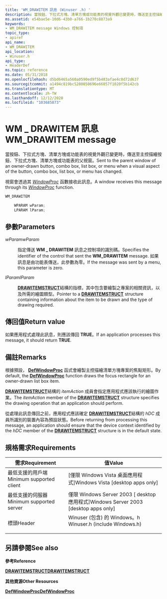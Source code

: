 ```yaml
---
title: 'WM_DRAWITEM 訊息 (Winuser .h) '
description: 當按鈕、下拉式方塊、清單方塊或功能表的視覺外觀已變更時，傳送至主控描繪按鈕、下拉式方塊、清單方塊或功能表的父視窗。
ms.assetid: e54bae5e-10d6-43b0-a766-1b270c8873a9
keywords:
- WM_DRAWITEM message Windows 控制項
topic_type:
- apiref
api_name:
- WM_DRAWITEM
api_location:
- Winuser.h
api_type:
- HeaderDef
ms.topic: reference
ms.date: 05/31/2018
ms.openlocfilehash: d5bd6465a560a0590ed9f5b483afae4c0d72d637
ms.sourcegitcommit: a1494c819bc5200050696e66057f1020f5b142cb
ms.translationtype: MT
ms.contentlocale: zh-TW
ms.lasthandoff: 12/12/2020
ms.locfileid: "103685873"
---
```

# <a name="wm_drawitem-message"></a><span data-ttu-id="c0519-104">WM \_ DRAWITEM 訊息</span><span class="sxs-lookup"><span data-stu-id="c0519-104">WM\_DRAWITEM message</span></span>

<span data-ttu-id="c0519-105">當按鈕、下拉式方塊、清單方塊或功能表的視覺外觀已變更時，傳送至主控描繪按鈕、下拉式方塊、清單方塊或功能表的父視窗。</span><span class="sxs-lookup"><span data-stu-id="c0519-105">Sent to the parent window of an owner-drawn button, combo box, list box, or menu when a visual aspect of the button, combo box, list box, or menu has changed.</span></span>

<span data-ttu-id="c0519-106">視窗會透過其 [*WindowProc*](/previous-versions/windows/desktop/legacy/ms633573(v=vs.85)) 函數接收此訊息。</span><span class="sxs-lookup"><span data-stu-id="c0519-106">A window receives this message through its [*WindowProc*](/previous-versions/windows/desktop/legacy/ms633573(v=vs.85)) function.</span></span>


```C++
WM_DRAWITEM

    WPARAM wParam;
    LPARAM lParam; 
```



## <a name="parameters"></a><span data-ttu-id="c0519-107">參數</span><span class="sxs-lookup"><span data-stu-id="c0519-107">Parameters</span></span>

<dl> <dt>

<span data-ttu-id="c0519-108">*wParam*</span><span class="sxs-lookup"><span data-stu-id="c0519-108">*wParam*</span></span> 
</dt> <dd>

<span data-ttu-id="c0519-109">指定傳送 **WM \_ DRAWITEM** 訊息之控制項的識別碼。</span><span class="sxs-lookup"><span data-stu-id="c0519-109">Specifies the identifier of the control that sent the **WM\_DRAWITEM** message.</span></span> <span data-ttu-id="c0519-110">如果訊息是由功能表傳送，此參數為零。</span><span class="sxs-lookup"><span data-stu-id="c0519-110">If the message was sent by a menu, this parameter is zero.</span></span>

</dd> <dt>

<span data-ttu-id="c0519-111">*lParam*</span><span class="sxs-lookup"><span data-stu-id="c0519-111">*lParam*</span></span> 
</dt> <dd>

<span data-ttu-id="c0519-112">[**DRAWITEMSTRUCT**](/windows/win32/api/winuser/ns-winuser-drawitemstruct)結構的指標，其中包含要繪製之專案的相關資訊，以及所需的繪圖類型。</span><span class="sxs-lookup"><span data-stu-id="c0519-112">Pointer to a [**DRAWITEMSTRUCT**](/windows/win32/api/winuser/ns-winuser-drawitemstruct) structure containing information about the item to be drawn and the type of drawing required.</span></span>

</dd> </dl>

## <a name="return-value"></a><span data-ttu-id="c0519-113">傳回值</span><span class="sxs-lookup"><span data-stu-id="c0519-113">Return value</span></span>

<span data-ttu-id="c0519-114">如果應用程式處理此訊息，則應該傳回 **TRUE**。</span><span class="sxs-lookup"><span data-stu-id="c0519-114">If an application processes this message, it should return **TRUE**.</span></span>

## <a name="remarks"></a><span data-ttu-id="c0519-115">備註</span><span class="sxs-lookup"><span data-stu-id="c0519-115">Remarks</span></span>

<span data-ttu-id="c0519-116">根據預設， [**DefWindowProc**](/windows/desktop/api/winuser/nf-winuser-defwindowproca) 函式會繪製主控描繪清單方塊專案的焦點矩形。</span><span class="sxs-lookup"><span data-stu-id="c0519-116">By default, the [**DefWindowProc**](/windows/desktop/api/winuser/nf-winuser-defwindowproca) function draws the focus rectangle for an owner-drawn list box item.</span></span>

<span data-ttu-id="c0519-117">[**DRAWITEMSTRUCT**](/windows/win32/api/winuser/ns-winuser-drawitemstruct)結構的 *itemAction* 成員會指定應用程式應該執行的繪圖作業。</span><span class="sxs-lookup"><span data-stu-id="c0519-117">The *itemAction* member of the [**DRAWITEMSTRUCT**](/windows/win32/api/winuser/ns-winuser-drawitemstruct) structure specifies the drawing operation that an application should perform.</span></span>

<span data-ttu-id="c0519-118">從處理此訊息傳回之前，應用程式應該確定 [**DRAWITEMSTRUCT**](/windows/win32/api/winuser/ns-winuser-drawitemstruct)結構的 *hDC* 成員所識別的裝置內容為預設狀態。</span><span class="sxs-lookup"><span data-stu-id="c0519-118">Before returning from processing this message, an application should ensure that the device context identified by the *hDC* member of the [**DRAWITEMSTRUCT**](/windows/win32/api/winuser/ns-winuser-drawitemstruct) structure is in the default state.</span></span>

## <a name="requirements"></a><span data-ttu-id="c0519-119">規格需求</span><span class="sxs-lookup"><span data-stu-id="c0519-119">Requirements</span></span>



| <span data-ttu-id="c0519-120">需求</span><span class="sxs-lookup"><span data-stu-id="c0519-120">Requirement</span></span> | <span data-ttu-id="c0519-121">值</span><span class="sxs-lookup"><span data-stu-id="c0519-121">Value</span></span> |
|-------------------------------------|----------------------------------------------------------------------------------------------------------|
| <span data-ttu-id="c0519-122">最低支援的用戶端</span><span class="sxs-lookup"><span data-stu-id="c0519-122">Minimum supported client</span></span><br/> | <span data-ttu-id="c0519-123">\[僅限 Windows Vista 桌面應用程式\]</span><span class="sxs-lookup"><span data-stu-id="c0519-123">Windows Vista \[desktop apps only\]</span></span><br/>                                                           |
| <span data-ttu-id="c0519-124">最低支援的伺服器</span><span class="sxs-lookup"><span data-stu-id="c0519-124">Minimum supported server</span></span><br/> | <span data-ttu-id="c0519-125">僅限 Windows Server 2003 \[ desktop 應用程式\]</span><span class="sxs-lookup"><span data-stu-id="c0519-125">Windows Server 2003 \[desktop apps only\]</span></span><br/>                                                     |
| <span data-ttu-id="c0519-126">標頭</span><span class="sxs-lookup"><span data-stu-id="c0519-126">Header</span></span><br/>                   | <dl> <span data-ttu-id="c0519-127"><dt>Winuser (包含) 的 Windows。h </dt></span><span class="sxs-lookup"><span data-stu-id="c0519-127"><dt>Winuser.h (include Windows.h)</dt></span></span> </dl> |



## <a name="see-also"></a><span data-ttu-id="c0519-128">另請參閱</span><span class="sxs-lookup"><span data-stu-id="c0519-128">See also</span></span>

<dl> <dt>

<span data-ttu-id="c0519-129">**參考**</span><span class="sxs-lookup"><span data-stu-id="c0519-129">**Reference**</span></span>
</dt> <dt>

[<span data-ttu-id="c0519-130">**DRAWITEMSTRUCT**</span><span class="sxs-lookup"><span data-stu-id="c0519-130">**DRAWITEMSTRUCT**</span></span>](/windows/win32/api/winuser/ns-winuser-drawitemstruct)
</dt> <dt>

<span data-ttu-id="c0519-131">**其他資源**</span><span class="sxs-lookup"><span data-stu-id="c0519-131">**Other Resources**</span></span>
</dt> <dt>

[<span data-ttu-id="c0519-132">**DefWindowProc**</span><span class="sxs-lookup"><span data-stu-id="c0519-132">**DefWindowProc**</span></span>](/windows/desktop/api/winuser/nf-winuser-defwindowproca)
</dt> </dl>

 

